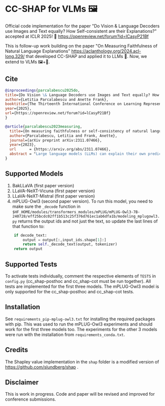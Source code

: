 # CC-SHAP for VLMs 🖼️
Official code implementation for the paper "Do Vision &amp; Language Decoders use Images and Text equally? How Self-consistent are their Explanations?" accepted at ICLR 2025! 🙌 https://openreview.net/forum?id=lCasyP21Bf

This is follow-up work building on the paper "On Measuring Faithfulness of Natural Language Explanations" https://aclanthology.org/2024.acl-long.329/ that developed CC-SHAP and applied it to LLMs 📃.
Now, we extend to VLMs 🖼️+📃.

## Cite
```bibtex
@inproceedings{parcalabescu2025do,
title={Do Vision \& Language Decoders use Images and Text equally? How Self-consistent are their Explanations?},
author={Letitia Parcalabescu and Anette Frank},
booktitle={The Thirteenth International Conference on Learning Representations},
year={2025},
url={https://openreview.net/forum?id=lCasyP21Bf}
}
```

```bibtex
@article{parcalabescu2023measuring,
  title={On measuring faithfulness or self-consistency of natural language explanations},
  author={Parcalabescu, Letitia and Frank, Anette},
  journal={arXiv preprint arXiv:2311.07466},
  year={2023},
  url      = {https://arxiv.org/abs/2311.07466},
  abstract = "Large language models (LLMs) can explain their own predictions, through post-hoc or Chain-of-Thought (CoT) explanations. However the LLM could make up reasonably sounding explanations that are unfaithful to its underlying reasoning. Recent work has designed tests that aim to judge the faithfulness of either post-hoc or CoT explanations. In this paper we argue that existing faithfulness tests are not actually measuring faithfulness in terms of the models' inner workings, but only evaluate their self-consistency on the output level. The aims of our work are two-fold. i) We aim to clarify the status of existing faithfulness tests in terms of model explainability, characterising them as self-consistency tests instead. This assessment we underline by constructing a Comparative Consistency Bank for self-consistency tests that for the first time compares existing tests on a common suite of 11 open-source LLMs and 5 datasets -- including ii) our own proposed self-consistency measure CC-SHAP. CC-SHAP is a new fine-grained measure (not test) of LLM self-consistency that compares a model's input contributions to answer prediction and generated explanation. With CC-SHAP, we aim to take a step further towards measuring faithfulness with a more interpretable and fine-grained method. Code available at https://github.com/Heidelberg-NLP/CC-SHAP", 
}
```

## Supported Models
1. BakLLaVA (first paper version)
1. LLaVA-NeXT-Vicuna (first paper version)
1. LLaVA-NeXT-Mistral (first paper version)
1. mPLUG-Owl3 (second paper version). To run this model, you need to make sure the `_decode` function in `$HF_HOME/modules/transformers_modules/mPLUG/mPLUG-Owl3-7B-240728/eff25bcdc02ff1b513c25f376d761ec1ab6dfa1b/modeling_mplugowl3.py` returns the output ids and not just the text, so update the last lines of that function to:
```python	
    if decode_text:
        output = output[:,input_ids.shape[1]:]
        return self._decode_text(output, tokenizer)
    return output
```

## Supported Tests
To activate tests individually, comment the respective elements of `TESTS` in `config.py` (cc_shap-posthoc and cc_shap-cot must be run together). All tests are implemented for the first three models. The mPLUG-Owl3 model is only supported for the cc_shap-posthoc and cc_shap-cot tests.


## Installation
See `requirements_pip-mplug-owl3.txt` for installing the required packages with pip. This was used to run the mPLUG-Owl3 experiments and should work for the first three models too.
The experiments for the other 3 models were run with the installation from `requirements_conda.txt`.

## Credits
The Shapley value implementation in the `shap` folder is a modified version of https://github.com/slundberg/shap .

## Disclaimer
This is work in progress. Code and paper will be revised and improved for conference submissions.
